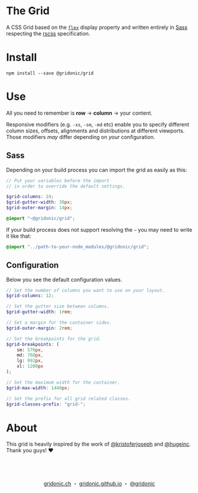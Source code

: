 # The Grid

A CSS Grid based on the [`flex`] display property and written entirely in [Sass] respecting the [rscss] specification.

# Install

`npm install --save @gridonic/grid`


# Use 

All you need to remember is **row** → **column** → your content.  

Responsive modifiers (e.g. `-xs`, `-sm`, `-md` etc) enable you to specify different column sizes, offsets, alignments and distributions at different viewports. Those modifiers _may_ differ depending on _your_ configuration.

## Sass

Depending on your build process you can import the grid as easily as this:

```scss
// Put your variables before the import 
// in order to override the default settings.

$grid-columns: 24;
$grid-gutter-width: 30px;
$grid-outer-margin: 14px;

@import "~@gridonic/grid";
```

If your build process does not support resolving the `~` you may need to write it like that:

```scss
@import "../path-to-your-node_modules/@gridonic/grid";
```

## Configuration

Below you see the default configuration values.

```scss
// Set the number of columns you want to use on your layout.
$grid-columns: 12;

// Set the gutter size between columns.
$grid-gutter-width: 1rem;

// Set a margin for the container sides.
$grid-outer-margin: 2rem;

// Set the breakpoints for the grid.
$grid-breakpoints: (
    sm: 576px,
    md: 768px,
    lg: 992px,
    xl: 1200px
);

// Set the maximum width for the container.
$grid-max-width: 1440px;

// Set the prefix for all grid related classes.
$grid-classes-prefix: "grid-";
```

# About

This grid is heavily inspired by the work of [@kristoferjoseph] and [@hugeinc]. Thank you guys! :heart:

<br>

#  
<p align="center">
  <a href="https://gridonic.ch">gridonic.ch</a> ・
  <a href="https://gridonic.github.io">gridonic.github.io</a> ・
  <a href="https://twitter.com/gridonic">@gridonic</a>
</p>


[@kristoferjoseph]: https://github.com/kristoferjoseph
[@hugeinc]: https://github.com/hugeinc
[rscss]: http://rscss.io/
[Sass]: https://sass-lang.com/
[`flex`]: https://www.w3.org/TR/css-flexbox-1/
